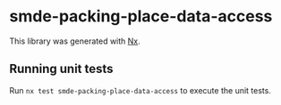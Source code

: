# smde-packing-place-data-access

This library was generated with [Nx](https://nx.dev).

## Running unit tests

Run `nx test smde-packing-place-data-access` to execute the unit tests.
